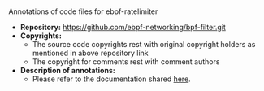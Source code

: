 # 
Annotations of code files for ebpf-ratelimiter 
 - **Repository:** https://github.com/ebpf-networking/bpf-filter.git
 - **Copyrights:** 
    - The source code copyrights rest with original copyright holders as mentioned in above repository link
    - The copyright for comments rest with comment authors
 - **Description of annotations:**
     - Please refer to the documentation shared [here](../documentation.md).
 
